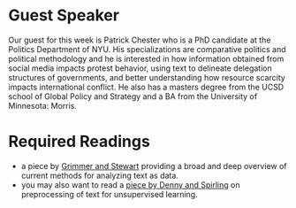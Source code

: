 # Guest Speaker

Our guest for this week is Patrick Chester who is a  PhD candidate at the Politics Department of NYU. His specializations are comparative politics and political methodology and he is interested in how information obtained from social media impacts protest behavior, using text to delineate delegation structures of governments, and better understanding how resource scarcity impacts international conflict. He also has a masters degree from the UCSD school of Global Policy and Strategy and a BA from the University of Minnesota: Morris.


# Required Readings

* a piece by [Grimmer and Stewart](https://academic.oup.com/pan/article/21/3/267/1579321/Text-as-Data-The-Promise-and-Pitfalls-of-Automatic) providing a broad and deep overview of current methods for analyzing text as data.
* you may also want to read a [piece by Denny and Spirling](http://www.nyu.edu/projects/spirling/documents/preprocessing.pdf) on preprocessing of text for unsupervised learning.  

